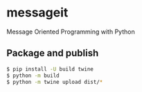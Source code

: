 # messageit
Message Oriented Programming with Python


## Package and publish

```bash
$ pip install -U build twine
$ python -m build
$ python -m twine upload dist/*
```